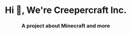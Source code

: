 <h1 align="center">Hi 👋, We're Creepercraft Inc.</h1>
<h3 align="center">A project about Minecraft and more</h3>
